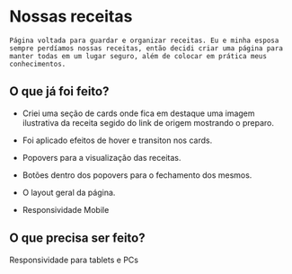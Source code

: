 # Nossas receitas

    Página voltada para guardar e organizar receitas. Eu e minha esposa sempre perdíamos nossas receitas, então decidi criar uma página para manter todas em um lugar seguro, além de colocar em prática meus conhecimentos.

## O que já foi feito?

- Criei uma seção de cards onde fica em destaque uma imagem ilustrativa da receita segido do link de origem mostrando o preparo.

- Foi aplicado efeitos de hover e transiton nos cards.

- Popovers para a visualização das receitas.

- Botões dentro dos popovers para o fechamento dos mesmos.

- O layout geral da página.

- Responsividade Mobile 

## O que precisa ser feito?

Responsividade para tablets e PCs
